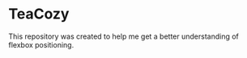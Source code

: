 # TeaCozy

This repository was created to help me get a better understanding of flexbox positioning.
